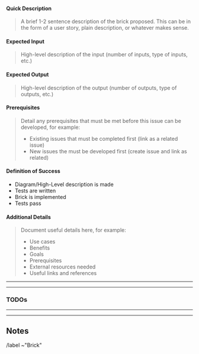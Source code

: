#### Quick Description
> A brief 1-2 sentence description of the brick proposed. This can be in the form of a user story, plain description, or whatever makes sense.


#### Expected Input 
> High-level description of the input (number of inputs, type of inputs, etc.)


#### Expected Output 
> High-level description of the output (number of outputs, type of outputs, etc.)


#### Prerequisites
> Detail any prerequisites that must be met before this issue can be developed, for example:
> - Existing issues that must be completed first (link as a related issue)
> - New issues the must be developed first (create issue and link as related)

#### Definition of Success
- Diagram/High-Level description is made
- Tests are written
- Brick is implemented
- Tests pass


#### Additional Details
> Document useful details here, for example:  
> - Use cases  
> - Benefits  
> - Goals  
> - Prerequisites  
> - External resources needed  
> - Useful links and references


-----
-----

### TODOs


-----
----- 

## Notes



/label ~"Brick"
